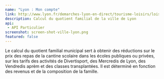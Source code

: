 ```yaml
---
name: "Lyon : Mon compte"
link: http://www.lyon.fr/demarches-lyon-en-direct/tourisme-loisirs/loisirs/calcul-du-quotient-familial-municipal.html
description: Calcul du quotient familial de la ville de Lyon
api:
 - API Particulier
screenshot: screen-shot-ville-lyon.png
featured: false
---
```


Le calcul du quotient familial municipal sert à obtenir des réductions sur le prix des repas de la cantine scolaire dans les écoles publiques ou privées, sur les tarifs des activités de Divertisport, des Mercredis de Lyon, des Vendredis aprèm et des classes transplantées. Il est déterminé en fonction des revenus et de la composition de la famille.
